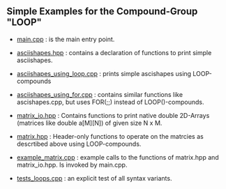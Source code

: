 ## Simple Examples for the  Compound-Group "LOOP" ##

- [main.cpp](main.cpp) : is the main entry point.

- [asciishapes.hpp](asciishapes.hpp) :  contains a declaration of functions to print simple asciishapes.
- [asciishapes_using_loop.cpp](asciishapes_using_loop.cpp) : prints simple ascishapes using LOOP-compounds
- [asciishapes_using_for.cpp](asciishapes_using_for.cpp) : contains similar functions like ascishapes.cpp, but uses FOR(;;) instead of LOOP()-compounds.

- [matrix_io.hpp](matrix_io.hpp) : Contains functions to print native double 2D-Arrays (matrices like double a[M][N]) of given size N x M.
- [matrix.hpp](matrix.hpp)    : Header-only functions to operate on the matrcies as descrtibed above using LOOP-compounds.  
- [example_matrix.cpp](example_matrix.cpp) : example calls to the functions of  matrix.hpp and matrix_io.hpp. Is invoked by main.cpp.

- [tests_loops.cpp](tests_loops.cpp) :    an explicit test of all syntax variants. 
    
